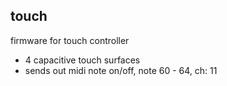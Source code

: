 ## touch

firmware for touch controller

* 4 capacitive touch surfaces
* sends out midi note on/off, note 60 - 64, ch: 11